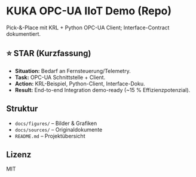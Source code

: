 # KUKA OPC-UA IIoT Demo (Repo)

Pick-&-Place mit KRL + Python OPC-UA Client; Interface-Contract dokumentiert.

## ⭐ STAR (Kurzfassung)
- **Situation:** Bedarf an Fernsteuerung/Telemetry.
- **Task:** OPC-UA Schnittstelle + Client.
- **Action:** KRL-Beispiel, Python-Client, Interface-Doku.
- **Result:** End-to-end Integration demo-ready (~15 % Effizienzpotenzial).

## Struktur
- `docs/figures/` – Bilder & Grafiken
- `docs/sources/` – Originaldokumente
- `README.md` – Projektübersicht

## Lizenz
MIT
